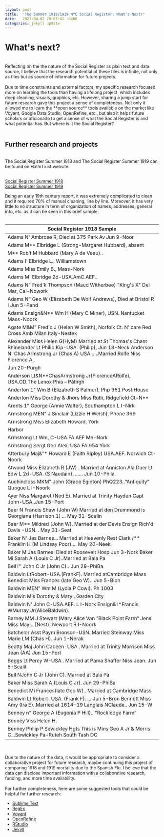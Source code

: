 ```yaml
---
layout: post
title:  "The Summer 1918/1919 NYC Social Register: What's Next?"
date:   2021-04-02 20:03:41 -0400
categories: jekyll update
---
```


# What's next?
<br>
Reflecting on the the nature of the Social Register as plain text and data source, I believe that the research potential of these files is infinite, not only as files but as source of information for future projects.
<br>
<br>
Due to time constraints and external factors, my specific research focused more on learning the tools than having a lifelong project, which includes deep cleaning, visuals, graphics, etc. However, sharing a jump start for future research gave this project a sense of completeness. Not only it allowed me to learn the **open source** tools available on the market like Voyant, Google Data Studio, OpenRefine, etc., but also it helps future scholars or aficionado to get a sense of what the Social Register is and what potential has. But where is it the Social Register?
<br>
<br>

## Further research and projects

<br>
The Social Register Summer 1918 and The Social Register Summer 1919 can be found on HathiTrust website.
<br>
<br>

[Social Register Summer 1918](https://babel.hathitrust.org/cgi/pt?id=uc1.$b534244&view=thumb&seq=659)
<br>
[Social Register Summer 1919](https://babel.hathitrust.org/cgi/pt?id=uc1.$b534245&view=thumb&seq=1)
<br>

Being an early 19th century report, it was extremely complicated to clean and it required 70% of manual cleaning, line by line. Moreover, it has very little to no structure in term of organization of names, addresses, general info, etc. as it can be seen in this brief sample:
<br>
<br>

|Social Register 1918 Sample                                                                                                                                                                  |
|---------------------------------------------------------------------------------------------------------------------------------------------------------------------------------------------|
|Adams N' Ambrose R, Died at 375 Park Av Jun 9-Noor                                                                                                                                           |
|Adams M** Elbridge L (Strong-Margaret Hubbard), absent                                                                                                                                       |
|M** Rob’t M Hubbard (Mary A de Veau)..                                                                                                                                                       |
|Adams I' Elbridge L., Williamstown                                                                                                                                                           |
|Adams Miss Emily B., Mass-Nork                                                                                                                                                               |
|Adams M' Elbridge 2d-USA.AmC.AEF..                                                                                                                                                           |
|Adams N" Fred'k Thompson (Maud Witherbee) "King's X" Del Mar, Cal-Nowork                                                                                                                     |
|Adams N" Geo W (Elizabeth De Wolf Andrews), Died at Bristol R I Jun 5-Pand                                                                                                                   |
|Adams Ensign&N** Wm H (Mary C Miner), USN. Nantucket Mass-Noork                                                                                                                              |
|Agate M&M" Fred'c J (Helen W Smith), Norfolk Ct. N' care Red Cross Amb Milan Italy-Nestek                                                                                                    |
|Alexander Miss Helen G(HyM) Married at St Thomas's Chant Rhinelander Lt Philip Kip-USA. (Philip), Jun 18-Neck Anderson N' Chas Armstrong Jr (Chas A) USA......Married Rolfe Niss Florence A..|
|Jun 20-Purgh                                                                                                                                                                                 |
|Anderson Lt&N**ChasArmstrong Jr(FlorenceARolfe), USA.OD.The Lenox Phia – Pátirgh                                                                                                             |
|Anderton 1" Wm B (Elizabeth S Palmer), Php 361 Post House                                                                                                                                    |
|Anderton Miss Dorothy & Jhors Miss Ruth, Ridgefield Ct-N**                                                                                                                                   |
|Arents 1" George (Annie Walter), Southampton L I-Nirk                                                                                                                                        |
|Armstrong MEN" J Sinclair (Lizzie H Welsh), Phone 369                                                                                                                                        |
|Armstrong Miss Elizabeth Howard, York                                                                                                                                                        |
|Harbor                                                                                                                                                                                       |
|Armstrong Lt Wm, C-USA.FA.AEF Me-Nork                                                                                                                                                        |
|Armstrong Sergt Geo Alex, USA FA 954 York                                                                                                                                                    |
|Atterbury Maj&\"* Howard E (Faith Ripley) USA.AEF. Norwich Ct-Noork                                                                                                                          |
|Atwood Miss Elizabeth R (JW) . Married at Anniston Ala Duer Lt Edw L 2d-USA. (S Naudain). ...... Jun 10-Phila                                                                                |
|Auchincloss MKM" John (Grace Eginton) PhQ223..“Antiquity” Quogue L I-Noork                                                                                                                   |
|Ayer Niss Margaret (Ned E). Married at Trinity Hayden Capt John-USA..Jun 15-Port                                                                                                             |
|Baer N Francis Shaw (John W) Married at den Drummond is Georgiana (Harrison 1) ... May 31-Scalin                                                                                             |
|Baer M** Mildred (John W). Married at der Davis Ensign Rich'd Davis -USN. . May 31-Seat                                                                                                      |
|Baker N' Jas Barnes... Married at Heavenly Rest Clark /** Franklin H (M Lindsay Poor).... May 20-Neek                                                                                        |
|Baker M Jas Barnes. Died at Roosevelt Hosp Jun 3-Nork Baker Mi Sarah A (Louis C Jr)..Married at Bala Pa                                                                                      |
|Bell I'' John C Jr (John C).. Jun 29-PhiBa                                                                                                                                                   |
|Baldwin LtRobert-USA.(FrankF). Married atCambridge Mass Benedict Miss Frances (late Geo W).. Jun 5-Bion                                                                                      |
|Baldwin MEN" Wm M (Lydia P Cowl). Ph 1003                                                                                                                                                    |
|Baldwin Mis Dorothy & Mary.. Garden City                                                                                                                                                     |
|Baldwin N' John C-USA.AEF. L I-Nork Ensign& l*Francis WMurray Jr(AliceBaldwin).                                                                                                              |
|Barney MM J Stewart (Mary Alice Van "Black Point Farm” Jens Miss May....[Nest)&#124; Newport R I-Noork                                                                                            |
|Batchelor Asst Paym Bronson-USN. Married Steinway Miss Marie LM (Chas H). Jun 1-Nerak                                                                                                        |
|Beatty Maj John Cabeen-USA.. Married at Trinity Morrison Miss Jean (AA) Jun 15-Port                                                                                                          |
|Beggs Lt Percy W-USA.. Married at Pama Shaffer Niss Jean. Jun 5-Scalit                                                                                                                       |
|Bell NJohn C Jr (John C). Married at Bala Pa                                                                                                                                                 |
|Baker Miss Sarah A (Louis C Jr). Jun 29-PhiBa                                                                                                                                                |
|Benedict Mi Frances(late Geo W).. Married at Cambridge Mass                                                                                                                                  |
|Baldwin Lt Robert-USA. (Frank F). ... Jun 5-Bron Bennett Miss Amy (Ira E)..Married at 1614-19 Langlais NClaude.. Jun 15-W                                                                    |
|Benney n" George A (Eugenia P Hill).. "Rockledge Farm”                                                                                                                                       |
|Benney Viss Helen H.                                                                                                                                                                         |
|Benney Philip P Sewickley Hgts This is Mins Geo A Jr & Morris C...Sewickley Pa-Ruteh South Tash DC                                                                                           |

<br>
<br>
Due to the nature of the data, it would be appropriate to consider a collaborative project for future research, maybe continuing this project of comparing 1918 and 1919 mortality due to the Spanish Flu. I believe that the data can disclose important information with a collaborative research, funding, and more time availability. 
<br>
<br>
For further completeness, here are some suggested tools that could be helpful for further research:
<br>

- [Sublime Text](https://www.sublimetext.com/)
- [RegEx](https://regexr.com/)
- [Voyant](https://voyant-tools.org/)
- [OpenRefine](https://openrefine.org/)
- [RStudio](https://www.rstudio.com/)
- [Jekyll](https://jekyllrb.com/)